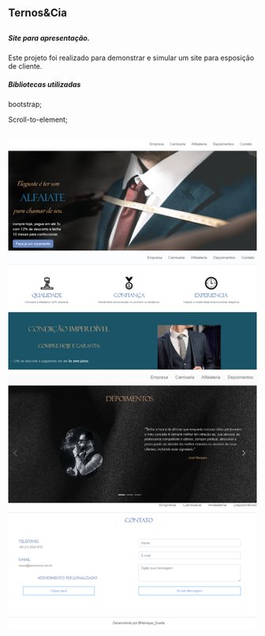 <h2>Ternos&Cia<h2>

<h5>Site para apresentação.</h5>
<p>Este projeto foi realizado para demonstrar e simular um site para esposição de cliente.</p>

<h5>Bibliotecas utilizadas</h5>

<p>bootstrap;</p>
<p>Scroll-to-element;</p>

<br>

<img src="./git_img/img_top.png">

<br>

<img src="./git_img/img_center.png">

<br>

<img src="./git_img/img_dep.png">

<br>

<img src="./git_img/img_end.png"> 

